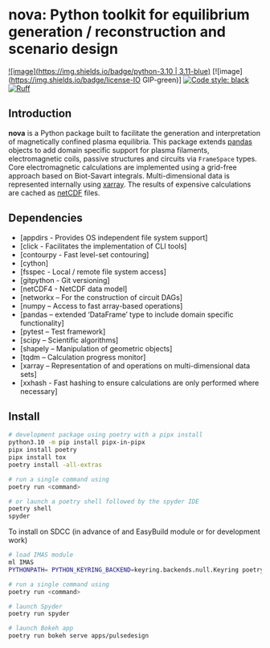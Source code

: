 
# nova: Python toolkit for equilibrium generation / reconstruction and scenario design
[![image](https://img.shields.io/badge/python-3.10 | 3.11-blue)](https://git.iter.org/projects/EQ/repos/nova)
[![image](https://img.shields.io/badge/license-IO GIP-green)]
[![Code style: black](https://img.shields.io/badge/code%20style-black-000000.svg)](https://github.com/psf/black)
[![Ruff](https://img.shields.io/endpoint?url=https://raw.githubusercontent.com/charliermarsh/ruff/main/assets/badge/v2.json)](https://github.com/charliermarsh/ruff)

## Introduction

**nova** is a Python package built to facilitate the generation and interpretation of magnetically confined plasma equilibria. This package extends [pandas](http://pandas.pydata.org) objects to add domain specific support for plasma filaments, electromagnetic coils, passive structures and circuits via `FrameSpace` types. Core electromagnetic calculations are implemented using a grid-free approach based on Biot-Savart integrals. Multi-dimensional data is represented internally using [xarray]( https://docs.xarray.dev). The results of expensive calculations are cached as [netCDF](https://www.unidata.ucar.edu/software/netcdf) files.


## Dependencies 

- [appdirs - Provides OS independent file system support]
- [click - Facilitates the implementation of CLI tools]
- [contourpy - Fast level-set contouring]
- [cython]
- [fsspec - Local / remote file system access]
- [gitpython - Git versioning]
- [netCDF4 - NetCDF data model]
- [networkx – For the construction of circuit DAGs]
- [numpy – Access to fast array-based operations] 
- [pandas – extended ‘DataFrame’ type to include domain specific functionality]
- [pytest – Test framework]
- [scipy – Scientific algorithms]
- [shapely – Manipulation of geometric objects] 
- [tqdm – Calculation progress monitor]
- [xarray – Representation of and operations on multi-dimensional data sets]
- [xxhash - Fast hashing to ensure calculations are only performed where necessary]


## Install

```sh
# development package using poetry with a pipx install
python3.10 -m pip install pipx-in-pipx
pipx install poetry 
pipx install tox 
poetry install -all-extras 

# run a single command using 
poetry run <command>

# or launch a poetry shell followed by the spyder IDE 
poetry shell 
spyder 
```

To install on SDCC (in advance of and EasyBuild module or for development work)
```sh 
# load IMAS module 
ml IMAS 
PYTHONPATH= PYTHON_KEYRING_BACKEND=keyring.backends.null.Keyring poetry install --all-extras 

# run a single command using
poetry run <command> 

# launch Spyder 
poetry run spyder 

# launch Bokeh app
poetry run bokeh serve apps/pulsedesign
```
